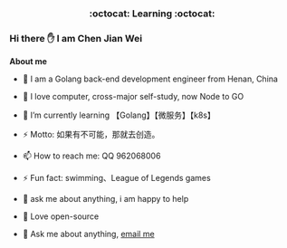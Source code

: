 <p align="center">
 <h3 align="center">:octocat: Learning :octocat:</h3>
</p>

### Hi there ✋ I am Chen Jian Wei


**About me**

- 🔭 I am a Golang back-end development engineer from Henan, China
- 🤔 I love computer, cross-major self-study, now Node to GO
- 🌱 I’m currently learning 【Golang】【微服务】【k8s】
- ⚡ Motto: 如果有不可能，那就去创造。
- 📫 How to reach me: QQ 962068006
- ⚡ Fun fact: swimming、League of Legends games
- 💬 ask me about anything, i am happy to help

- 💼 Love open-source
- 💬 Ask me about anything, [email me](mailto:962068006@qq.com)

